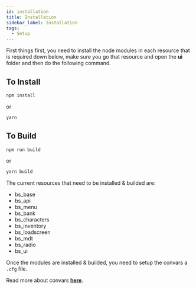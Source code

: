 ```yaml
---
id: installation
title: Installation
sidebar_label: Installation
tags: 
  - Setup
---
```


First things first, you need to install the node modules in each resource that is required down below, make sure you go that resource and open the **ui** folder and then do the following command.
## To Install

```bash
npm install
```
or
```bash
yarn
```

## To Build

```bash
npm run build
```
or
```bash
yarn build
```

The current resources that need to be installed & builded are:
 
- bs_base
- bs_api
- bs_menu
- bs_bank
- bs_characters
- bs_inventory
- bs_loadscreen
- bs_mdt
- bs_radio
- bs_ui

Once the modules are installed & builded, you need to setup the convars a `.cfg` file.

Read more about convars [**here**](convars.md).

